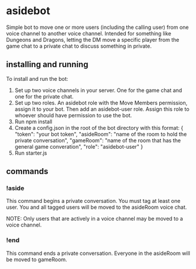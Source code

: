 # asidebot

Simple bot to move one or more users (including the calling user) from one voice channel to another voice channel. Intended for something like Dungeons and Dragons, letting the DM move a specific player from the game chat to a private chat to discuss something in private.

## installing and running

To install and run the bot:

1. Set up two voice channels in your server. One for the game chat and one for the private chat.
2. Set up two roles. An asidebot role with the Move Members permission, assign it to your bot. Then add an asidebot-user role. Assign this role to whoever should have permission to use the bot.
3. Run npm install
4. Create a config.json in the root of the bot directory with this format:
{
	"token": "your bot token",
	"asideRoom": "name of the room to hold the private conversation",
	"gameRoom": "name of the room that has the general game converation",
	"role": "asidebot-user"
}
5. Run starter.js

## commands

### !aside
This command begins a private conversation. You must tag at least one user. You and all tagged users will be moved to the asideRoom voice chat.

NOTE: Only users that are actively in a voice channel may be moved to a voice channel.

### !end
This command ends a private conversation. Everyone in the asideRoom will be moved to gameRoom.
